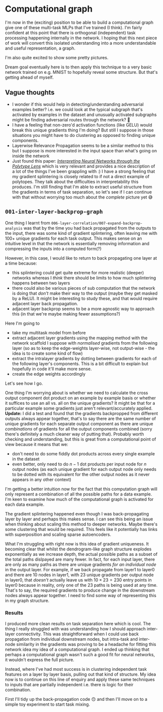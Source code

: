 # Computational graph

I'm now in the (exciting) position to be able to build a computational graph give one of these multi-task MLPs that I've trained (I think). I'm fairly confident at this point that there is orthogonal (independent) task processing happening internally in the network. I hoping that this next piece of work will convert this isolated understanding into a more understandable and useful representation, a graph.

I'm also quite excited to show some pretty pictures.

Dream goal eventually here is to then apply this technique to a very basic network trained on e.g. MNIST to hopefully reveal some structure. But that's getting ahead of myself.

## Vague thoughts

- I wonder if this would help in detecting/understanding adversarial examples better? i.e. we could look at the typical subgraph that's activated by examples in the dataset and unusually activated subgraphs might be finding adversarial routes through the network? 🤔
- I have a feeling that non-zero'd activation functions (like GELU) would break this unique gradients thing I'm doing? But still I suppose in those situations you might have to do clustering as opposed to finding unique components.
- Layerwise Relevance Propagation seems to be a similar method to this but I suppose is more interested in the input space than what's going on inside the network
- Just found this paper: [_Interpreting Neural Networks through the Polytype Lens_](https://www.lesswrong.com/posts/eDicGjD9yte6FLSie/interpreting-neural-networks-through-the-polytope-lens) which is very relevant and provides a nice description of a lot of the things I've been grappling with :) I have a strong feeling that my gradient splintering is closely related to if not a direct example of polytopes. They talk about the difficulties in interpretability this produces. I'm still finding that I'm able to extract useful structure from the gradients in terms of task separation, so let's see if I can continue with that without worrying too much about the _complete_ picture yet 😅

## `001-inter-layer-backprop-graph`

One thing I learnt from `006-layer-correlation/007-expand-backprop-analysis` was that by the time you had back propagated from the outputs to the input, there was some kind of gradient splintering, often leaving me with 100+ unique gradients for each task output. This makes sense on an intuitive level in that the network is essentially removing information and compressing the inputs into a computed form(?)

However, in this case, I would like to return to back propagating one layer at a time because:

- this splintering could get quite extreme for more realistic (deeper) networks whereas I _think_ there should be limits to how much splintering happens between two layers
- there could also be various pieces of sub computation that the network is doing that _don't_ make their way to the output (maybe they get masked by a ReLU). It might be interesting to study these, and that would require adjacent layer back propagation.
- adjacent layer backprop seems to be a more agnostic way to approach this (in that we're maybe making fewer assumptions?)

Here I'm going to

- take my multitask model from before
- extract adjacent layer gradients using the mapping method with the network scaffold I suppose with _normalised_ gradients from the following layer (so as to keep the edge-weights layer-wise, not output-wise - the idea is to create some kind of flow)
- extract the intralayer gradients by dotting between gradients for each of the following layer's components. This is a bit difficult to explain but hopefully in code it'll make more sense.
- create the edge weights accordingly

Let's see how I go.

One thing I'm worrying about is whether we need to calculate the cross output component dot product on an example by example basis or whether it suffices to use an all vs. all on the unique gradients? It might be that for a particular example some gradients just aren't relevant/accurately applied. **Update:** I did a test and found that the gradients backpropped from different outputs always appear together, that's to say there are the same number of unique gradients for each separate output component as there are unique _combinations_ of gradients for all the output components combined (sorry there's definitely a much cleaner way of putting that). Probably worth checking and understanding, but this is great from a computational point of view because it means that we:

- don't need to do some fiddly dot products across every single example in the dataset
- even better, only need to do $n-1$ dot products per input node for $n$ output nodes (as each unique gradient for each output node only needs to be dotted with its equivalent for the other output nodes as it never appears in any other context)

I'm getting a better intuition now for the fact that this computation graph will only represent a combination of all the possible paths for a data example. I'm keen to examine how much of the computational graph is activated for each data example.

The gradient splintering happened even though I was back-propagating layer by layer and perhaps this makes sense. I can see this being an issue when thinking about scaling this method to deeper networks. Maybe there's some clustering that would be required. This feels like it potentially has links with superposition and scaling sparse autoencoders.

What I'm struggling with right now is this idea of gradient uniqueness. It becoming clear that whilst the dendrogram-like graph structure explodes exponentially as we increase depth, the actual possible paths as a subset of the total paths dislpayed are many fewer. In fact, for each input layer, there are only as many paths as there are unique gradients _for an individual node_ in the output layer. For example, if we back propagate from layer1 to layer0 and there are 10 nodes in layer1, with 23 unique gradients per output node in layer0, that _doesn't_ actually leave us with $10 \times 23 = 230$ entry points in layer0 because in reality, only one of the 23 paths is being used at any time. That's to say, the required gradients to produce change in the downstream nodes always appear together. I need to find some way of representing this in my graph structure.

### Results

I produced more clean results on task separation here which is cool. The thing I really struggled with was understanding how I should approach inter-layer connectivity. This was straightforward when I could use back propagation from individual downstream nodes, but intra-task and inter-node similarity in the gradients was proving to be a headache for fitting this network idea my idea of a computational graph. I ended up thinking that perhaps a computational graph wasn't such a good fit for neural networks, it wouldn't express the full picture.

Instead, where I've had most success is in clustering independent task features on a layer by layer basis, pulling out that kind of structure. My idea now is to continue on this line of enquiry and apply these same techniques to inputs that are partially independent i.e. there is logic for their combination.

First I'll tidy up the back-propagation code 🙃 and then I'll move on to a simple toy experiment to start task mixing.
